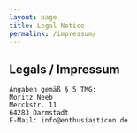 ```yaml
---
layout: page
title: Legal Notice
permalink: /impressum/
---
```


## Legals / Impressum

    Angaben gemäß § 5 TMG:
    Moritz Neeb
    Merckstr. 11
    64283 Darmstadt
    E-Mail: info@enthusiasticon.de
